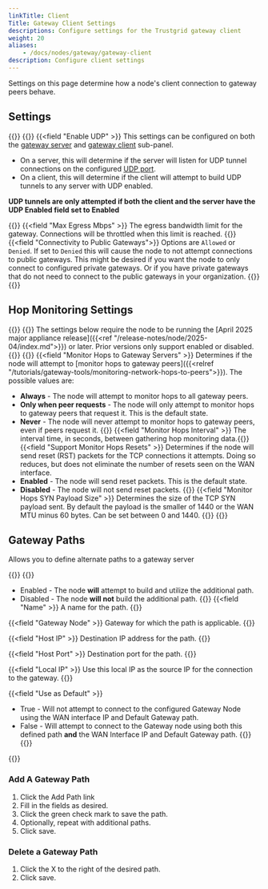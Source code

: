 ```yaml
---
linkTitle: Client
Title: Gateway Client Settings
descriptions: Configure settings for the Trustgrid gateway client
weight: 20
aliases: 
    - /docs/nodes/gateway/gateway-client
description: Configure client settings 
---
```


Settings on this page determine how a node's client connection to gateway peers behave.

## Settings
{{<tgimg src="gateway-client-settings.png" width="85%" caption="Gateway Client settings" alt="screenshot of gateway client settings">}}
{{<fields>}}
{{<field "Enable UDP" >}}
This settings can be configured on both the [gateway server](../gateway-server) and [gateway client](../gateway-client) sub-panel.

- On a server, this will determine if the server will listen for UDP tunnel connections on the configured [UDP port](#udp-port).
- On a client, this will determine if the client will attempt to build UDP tunnels to any server with UDP enabled.

**UDP tunnels are only attempted if both the client and the server have the UDP Enabled field set to Enabled**

{{</field >}}
{{<field "Max Egress Mbps" >}}
The egress bandwidth limit for the gateway. Connections will be throttled when this limit is reached.
{{</field >}}
{{<field "Connectivity to Public Gateways">}}
Options are `Allowed` or `Denied`. If set to `Denied` this will cause the node to not attempt connections to public gateways. This might be desired if you want the node to only connect to configured private gateways. Or if you have private gateways that do not need to connect to the public gateways in your organization.
{{</field>}}
{{</fields>}}



## Hop Monitoring Settings
{{<tgimg src="gateway-hop-monitor-settings.png" width="85%" caption="Gateway Hop Monitoring settings" alt="screenshot of gateway client hop monitor settings">}}
{{<alert color="info">}} The settings below require the node to be running the [April 2025 major appliance release]({{<ref "/release-notes/node/2025-04/index.md">}}) or later. Prior versions only support enabled or disabled.{{</alert>}}
{{<fields>}}
{{<field "Monitor Hops to Gateway Servers" >}}
Determines if the node will attempt to [monitor hops to gateway peers]({{<relref "/tutorials/gateway-tools/monitoring-network-hops-to-peers">}}). The possible values are:
- **Always** - The node will attempt to monitor hops to all gateway peers.
- **Only when peer requests** - The node will only attempt to monitor hops to gateway peers that request it. This is the default state.
- **Never** - The node will never attempt to monitor hops to gateway peers, even if peers request it.
{{</field>}}
{{<field "Monitor Hops Interval" >}} The interval time, in seconds, between gathering hop monitoring data.{{</field>}}
{{<field "Support Monitor Hops Resets" >}} 
Determines if the node will send reset (RST) packets for the TCP connections it attempts.  Doing so reduces, but does not eliminate the number of resets seen on the WAN interface.
- **Enabled** - The node will send reset packets. This is the default state.
- **Disabled** - The node will not send reset packets.
{{</field>}}
{{<field "Monitor Hops SYN Payload Size" >}} Determines the size of the TCP SYN payload sent. By default the payload is the smaller of 1440 or the WAN MTU minus 60 bytes. Can be set between 0 and 1440. {{</field>}}
{{</fields>}}
## Gateway Paths

Allows you to define alternate paths to a gateway server

{{<fields>}}
{{<field Status>}}
- Enabled - The node **will** attempt to build and utilize the additional path.
- Disabled - The node **will not** build the additional path.
{{</field>}}
{{<field "Name" >}}
A name for the path.
{{</field >}}

{{<field "Gateway Node" >}}
Gateway for which the path is applicable.
{{</field >}}

{{<field "Host IP" >}}
Destination IP address for the path.
{{</field >}}

{{<field "Host Port" >}}
Destination port for the path.
{{</field >}}

{{<field "Local IP" >}}
Use this local IP as the source IP for the connection to the gateway.
{{</field >}}

{{<field "Use as Default" >}}

- True - Will not attempt to connect to the configured Gateway Node using the WAN interface IP and Default Gateway path.
- False - Will attempt to connect to the Gateway node using both this defined path **and** the WAN Interface IP and Default Gateway path.
  {{</field >}}
  {{</fields>}}

{{<tgimg src="gateway-paths.png" width="85%" caption="Example Gateway Path" alt="Screenshot of the gateway paths table">}}

### Add A Gateway Path

1. Click the Add Path link
1. Fill in the fields as desired.
1. Click the green check mark to save the path.
1. Optionally, repeat with additional paths.
1. Click save.

### Delete a Gateway Path

1. Click the X to the right of the desired path.
1. Click save.
